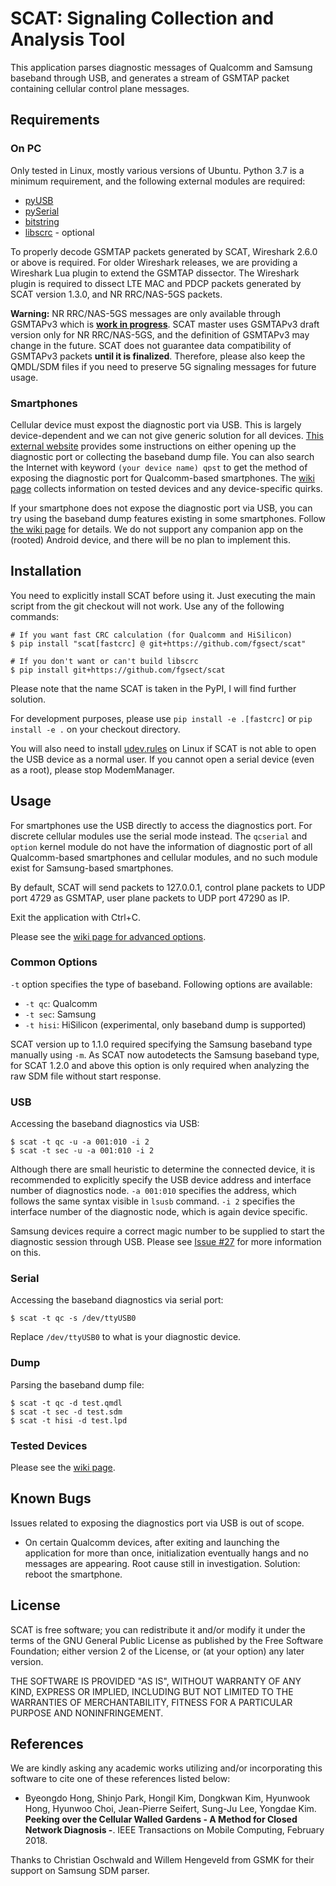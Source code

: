 # SCAT: Signaling Collection and Analysis Tool

This application parses diagnostic messages of Qualcomm and Samsung baseband
through USB, and generates a stream of GSMTAP packet containing cellular control
plane messages.

## Requirements

### On PC

Only tested in Linux, mostly various versions of Ubuntu.
Python 3.7 is a minimum requirement, and the following external modules are required:

* [pyUSB](https://pypi.org/project/pyusb/)
* [pySerial](https://pypi.org/project/pyserial/)
* [bitstring](https://bitstring.readthedocs.io/en/stable/)
* [libscrc](https://github.com/hex-in/libscrc) - optional

To properly decode GSMTAP packets generated by SCAT, Wireshark 2.6.0 or above is required.
For older Wireshark releases, we are providing a Wireshark Lua plugin to extend the GSMTAP dissector.
The Wireshark plugin is required to dissect LTE MAC and PDCP packets generated by SCAT version 1.3.0, and NR RRC/NAS-5GS packets.

**Warning:** NR RRC/NAS-5GS messages are only available through GSMTAPv3 which is **[work in progress](https://gitea.osmocom.org/peremen/gsmtapv3)**.
SCAT master uses GSMTAPv3 draft version only for NR RRC/NAS-5GS, and the definition of GSMTAPv3 may change in the future.
SCAT does not guarantee data compatibility of GSMTAPv3 packets **until it is finalized**.
Therefore, please also keep the QMDL/SDM files if you need to preserve 5G signaling messages for future usage.

### Smartphones

Cellular device must expost the diagnostic port via USB.
This is largely device-dependent and we can not give generic solution for all devices.
[This external website](https://cacombos.com/contribute) provides some instructions on either opening up the diagnostic port or collecting the baseband dump file.
You can also search the Internet with keyword `(your device name) qpst` to get the method of exposing the diagnostic port for Qualcomm-based smartphones.
The [wiki page](https://github.com/fgsect/scat/wiki/Devices) collects information on tested devices and any device-specific quirks.

If your smartphone does not expose the diagnostic port via USB, you can try using the baseband dump features existing in some smartphones.
Follow [the wiki page](https://github.com/fgsect/scat/wiki/Baseband-Dumps) for details.
We do not support any companion app on the (rooted) Android device, and there will be no plan to implement this.

## Installation

You need to explicitly install SCAT before using it.
Just executing the main script from the git checkout will not work.
Use any of the following commands:

```
# If you want fast CRC calculation (for Qualcomm and HiSilicon)
$ pip install "scat[fastcrc] @ git+https://github.com/fgsect/scat"

# If you don't want or can't build libscrc
$ pip install git+https://github.com/fgsect/scat
```

Please note that the name SCAT is taken in the PyPI, I will find further solution.

For development purposes, please use `pip install -e .[fastcrc]` or `pip install -e .` on your checkout directory.

You will also need to install [udev.rules](https://github.com/M0Rf30/android-udev-rules) on Linux if SCAT is not able to open the USB device as a normal user.
If you cannot open a serial device (even as a root), please stop ModemManager.

## Usage

For smartphones use the USB directly to access the diagnostics port.
For discrete cellular modules use the serial mode instead.
The `qcserial` and `option` kernel module do not have the information of diagnostic port of all Qualcomm-based smartphones and cellular modules, and no such module exist for Samsung-based smartphones.

By default, SCAT will send packets to 127.0.0.1, control plane packets to UDP port 4729 as GSMTAP, user plane packets to UDP port 47290 as IP.

Exit the application with Ctrl+C.

Please see the [wiki page for advanced options](https://github.com/fgsect/scat/wiki/Advanced-Options).

### Common Options
`-t` option specifies the type of baseband. Following options are available:

* `-t qc`: Qualcomm
* `-t sec`: Samsung
* `-t hisi`: HiSilicon (experimental, only baseband dump is supported)

SCAT version up to 1.1.0 required specifying the Samsung baseband type manually using `-m`.
As SCAT now autodetects the Samsung baseband type, for SCAT 1.2.0 and above this option is only required when analyzing the raw SDM file without start response.

### USB
Accessing the baseband diagnostics via USB:

```
$ scat -t qc -u -a 001:010 -i 2
$ scat -t sec -u -a 001:010 -i 2
```

Although there are small heuristic to determine the connected device, it is recommended to explicitly specify the USB device address and interface number of diagnostics node.
`-a 001:010` specifies the address, which follows the same syntax visible in `lsusb` command.
`-i 2` specifies the interface number of the diagnostic node, which is again device specific.

Samsung devices require a correct magic number to be supplied to start the diagnostic session through USB.
Please see [Issue #27](https://github.com/fgsect/scat/issues/27#issuecomment-1416233282) for more information on this.

### Serial
Accessing the baseband diagnostics via serial port:

`$ scat -t qc -s /dev/ttyUSB0`

Replace `/dev/ttyUSB0` to what is your diagnostic device.

### Dump
Parsing the baseband dump file:

```
$ scat -t qc -d test.qmdl
$ scat -t sec -d test.sdm
$ scat -t hisi -d test.lpd
```

### Tested Devices

Please see the [wiki page](https://github.com/fgsect/scat/wiki/Devices).

## Known Bugs

Issues related to exposing the diagnostics port via USB is out of scope.

* On certain Qualcomm devices, after exiting and launching the application for
  more than once, initialization eventually hangs and no messages are appearing.
  Root cause still in investigation. Solution: reboot the smartphone.

## License

SCAT is free software; you can redistribute it and/or modify it under the terms
of the GNU General Public License as published by the Free Software Foundation;
either version 2 of the License, or (at your option) any later version.

THE SOFTWARE IS PROVIDED "AS IS", WITHOUT WARRANTY OF ANY KIND, EXPRESS OR
IMPLIED, INCLUDING BUT NOT LIMITED TO THE WARRANTIES OF MERCHANTABILITY, FITNESS
FOR A PARTICULAR PURPOSE AND NONINFRINGEMENT.

## References
We are kindly asking any academic works utilizing and/or incorporating this
software to cite one of these references listed below:

* Byeongdo Hong, Shinjo Park, Hongil Kim, Dongkwan Kim, Hyunwook Hong, Hyunwoo
  Choi, Jean-Pierre Seifert, Sung-Ju Lee, Yongdae Kim. **Peeking over the
  Cellular Walled Gardens - A Method for Closed Network Diagnosis -**. IEEE
  Transactions on Mobile Computing, February 2018.

Thanks to Christian Oschwald and Willem Hengeveld from GSMK for their support
on Samsung SDM parser.
